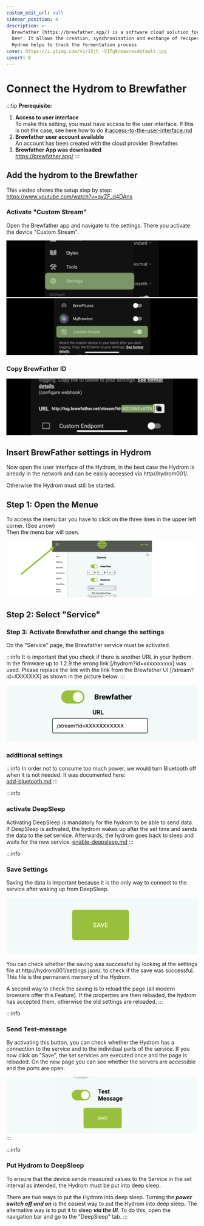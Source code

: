 ```yaml
---
custom_edit_url: null
sidebar_position: 4
description: >-
  Brewfather (https://brewfather.app/) is a software cloud solution for brewing
  beer. It allows the creation, synchronisation and exchange of recipes. The
  Hydrom helps to track the fermentation process
cover: https://i.ytimg.com/vi/1Sjh_-V1Tg8/maxresdefault.jpg
coverY: 0
---
```


# Connect the Hydrom to Brewfather



:::tip
**Prerequisite:**

1. **Access to user interface**  
   To make this setting, you must have access to the user interface. If this is not the case, see here how to do it:[access-to-the-user-interface.md](../docs/Getting%20Started/establish-first-connection-to-the-hydrom/access-to-the-user-interface.mdx "mention")
2. **Brewfather user account available**  
   An account has been created with the cloud provider Brewfather.
3. **Brewfather App was downloaded**  
   https://brewfather.app/
:::

## Add the hydrom to the Brewfather
This viedeo shows the setup step by step:
https://www.youtube.com/watch?v=qyZF_d4DAns


### Activate "Custom Stream"

Open the Brewfather app and navigate to the settings. There you activate the device "Custom Stream".

![](../../docs/Pics/English_Pic2.png) ![](../../docs/Pics/English_Pic3.png)

### Copy BrewFather ID

![The marked parameter must be copied into the hydrom.](../../docs/Pics/English_Pic4.png)

## Insert BrewFather settings in Hydrom

Now open the user interface of the Hydrom, in the best case the Hydrom is already in the network and can be easily accessed via http//hydrom001/.

Otherwise the Hydrom must still be started.

## Step 1: Open the Menue

To access the menu bar you have to click on the three lines in the upper left corner. (See arrow)\
Then the menu bar will open.

![Open Navigation](../../docs/Pics/English_Pic5.png)

## Step 2: Select "Service" 

### Step 3: Activate Brewfather and change the settings

On the "Service" page, the Brewfather service must be activated.

:::info
It is important that you check if there is another URL in your hydrom. In the firmware up to 1.2.9 the wrong link \[/hydrom?id=xxxxxxxxxx] was used. Please replace the link with the link from the Brewfather UI \[/stream?id=XXXXXXX] as shown in the picture below.
:::

![The settings that are entered here are saved in the Hydrom](../../docs/Pics/English_Pic1.png)

### additional settings

:::info
In order not to consume too much power, we would turn Bluetooth off when it is not needed. It was documented here:  
[add-bluetooth.md](../add-bluetooth.md)
:::



:::info
### activate DeepSleep

Activating DeepSleep is mandatory for the hydrom to be able to send data. If DeepSleep is activated, the hydrom wakes up after the set time and sends the data to the set service. Afterwards, the hydrom goes back to sleep and waits for the new service.
[enable-deepsleep.md](../other-settings/enable-deepsleep.md)
:::


:::info
### Save Settings

Saving the data is important because it is the only way to connect to the service after waking up from DeepSleep.

![Pressing the "save" button saves the settings.](../../docs/Pics/English_Pic6.png)

You can check whether the saving was successful by looking at the settings file at http://hydrom001/settings.json/. to check if the save was successful. This file is the permanent memory of the Hydrom.

A second way to check the saving is to reload the page (all modern browsers offer this Feature). If the properties are then reloaded, the hydrom has accepted them, otherwise the old settings are reloaded.
:::

:::info
### Send Test-message

By activating this button, you can check whether the Hydrom has a connection to the service and to the individual parts of the service. If you now click on "Save", the set services are executed once and the page is reloaded. On the new page you can see whether the servers are accessible and the ports are open.

![Sending a test message can greatly simplify the process of checking the connection.](../../docs/Pics/English_Pic7.png)
:::

:::info
### Put Hydrom to DeepSleep

To ensure that the device sends measured values to the Service in the set interval as intended, the Hydrom must be put into deep sleep.

There are two ways to put the Hydrom into deep sleep.
Turning the ***power switch off and on***  is the easiest way to put the Hydrom into deep sleep.
The alternative way is to put it to sleep ***via the UI***.
To do this, open the navigation bar and go to the "DeepSleep" tab.
:::


